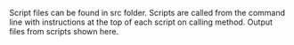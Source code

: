 Script files can be found in src folder. Scripts are called from the command line with instructions at the top of each script on calling method. Output files from scripts shown here.
